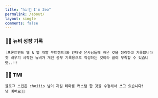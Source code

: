 ```yaml
---
title: "hi!👋 I'm 2eo"
permalink: /about/
layout: single
comments: false
---
```


### 🤸‍♀️ 뉴비 성장 기록

    [프론트엔드 웹 & 앱 개발 부트캠프]와 인터넷 은사님들께 배운 것을 정리하고 기록합니다
    갓 배우기 시작한 뉴비가 개인 공부 기록용으로 작성하는 것이라 글이 부족할 수 있습니닷..!!

### 🤸‍♂️ TMI 

    블로그 스킨은 choiiis 님이 지킬 테마를 커스텀 한 것을 수정해서 쓰고 있습니다!
    넘 예뻐요🫶🫶